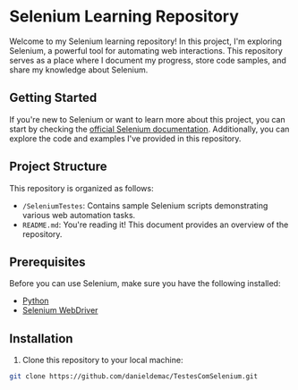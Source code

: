 # Selenium Learning Repository

Welcome to my Selenium learning repository! In this project, I'm exploring Selenium, a powerful tool for automating web interactions. This repository serves as a place where I document my progress, store code samples, and share my knowledge about Selenium.

## Getting Started

If you're new to Selenium or want to learn more about this project, you can start by checking the [official Selenium documentation](https://www.selenium.dev/documentation/en/). Additionally, you can explore the code and examples I've provided in this repository.

## Project Structure

This repository is organized as follows:

- `/SeleniumTestes`: Contains sample Selenium scripts demonstrating various web automation tasks.
- `README.md`: You're reading it! This document provides an overview of the repository.

## Prerequisites

Before you can use Selenium, make sure you have the following installed:

- [Python](https://www.python.org/downloads/)
- [Selenium WebDriver](https://www.selenium.dev/documentation/en/webdriver/driver_requirements/)

## Installation

1. Clone this repository to your local machine:

```bash
git clone https://github.com/danieldemac/TestesComSelenium.git
